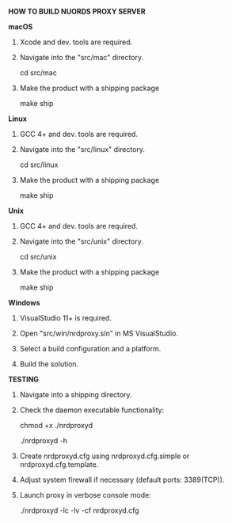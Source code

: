 **HOW TO BUILD NUORDS PROXY SERVER**


**macOS**

1. Xcode and dev. tools are required.

2. Navigate into the "src/mac" directory.  

   cd src/mac

3. Make the product with a shipping package

   make ship


**Linux**

1. GCC 4+ and dev. tools are required.
   
2. Navigate into the "src/linux" directory.  

   cd src/linux

3. Make the product with a shipping package

   make ship


**Unix**

1. GCC 4+ and dev. tools are required.

2. Navigate into the "src/unix" directory.  

   cd src/unix

3. Make the product with a shipping package

   make ship


**Windows**

1. VisualStudio 11+ is required.

2. Open "src/win/nrdproxy.sln" in MS VisualStudio.

3. Select a build configuration and a platform.

4. Build the solution.


**TESTING**

1. Navigate into a shipping directory.

2. Check the daemon executable functionality:

   chmod +x ./nrdproxyd    
   
   ./nrdproxyd -h

3. Create nrdproxyd.cfg using nrdproxyd.cfg.simple or nrdproxyd.cfg.template.

4. Adjust system firewall if necessary (default ports: 3389(TCP)).

5. Launch proxy in verbose console mode:

   ./nrdproxyd -lc -lv -cf nrdproxyd.cfg

